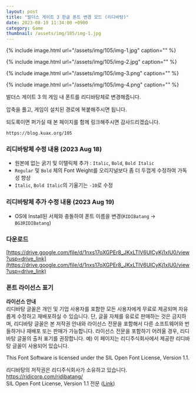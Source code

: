 ```yaml
---
layout: post
title: "발더스 게이트 3 한글 폰트 변경 모드 (리디바탕)"
date: 2023-08-19 11:34:00 +0900
category: Game
thumbnail: /assets/img/105/img-1.jpg
---
```


{% include image.html url="/assets/img/105/img-1.jpg" caption="" %}

{% include image.html url="/assets/img/105/img-2.jpg" caption="" %}

{% include image.html url="/assets/img/105/img-3.png" caption="" %}

{% include image.html url="/assets/img/105/img-4.png" caption="" %}

발더스 게이트 3 의 게임 내 폰트를 리디바탕체로 변경해줍니다.

압축을 풀고, 게임이 설치된 경로에 복붙해주시면 됩니다.

되도록이면 퍼가실 때 본 페이지를 함께 링크해주시면 감사드리겠습니다.
```
https://blog.kuax.org/105
```

### 리디바탕체 수정 내용 (2023 Aug 18)

- 원본에 없는 굵기 및 이탤릭체 추가 : `Italic`, `Bold`, `Bold Italic`
- `Regular` 및 `Bold` 체의 Font Weight를 오리지널보다 좀 더 두껍게 수정하여 가독성 향상
- `Italic`, `Bold Italic`의 기울기는 `-10`로 수정

### 리디바탕체 추가 수정 내용 (2023 Aug 19)
- OS에 Install된 서체와 충돌하여 폰트 이름을 변경(`RIDIBatang` -> `BG3RIDIBatang`)

### 다운로드
[https://drive.google.com/file/d/1nxs17oXGPEr8_JKxLTlV6UICyKj1xIU0/view?usp=drive_link](https://drive.google.com/file/d/1nxs17oXGPEr8_JKxLTlV6UICyKj1xIU0/view?usp=drive_link)

### 폰트 라이선스 표기
**라이선스 안내**  
리디바탕 글꼴은 개인 및 기업 사용자를 포함한 모든 사용자에게 무료로 제공되며 자유롭게 수정하고 재배포하실 수 있습니다. 단, 글꼴 자체를 유료로 판매하는 것은 금지하며, 리디바탕 글꼴은 본 저작권 안내와 라이선스 전문을 포함해서 다른 소프트웨어와 번들하거나 재배포 또는 판매가 가능합니다. 라이선스 전문을 포함하기 어려울 경우, 리디바탕 글꼴의 출처 표기를 권장합니다. 예) 이 페이지는 리디주식회사에서 제공한 리디바탕 글꼴이 사용되어 있습니다.

This Font Software is licensed under the SIL Open Font License, Version 1.1.

리디바탕의 저작권은 리디주식회사가 소유하고 있습니다.
https://ridicorp.com/ridibatang/   
SIL Open Font License, Version 1.1 전문 ([Link](https://scripts.sil.org/cms/scripts/page.php?item_id=OFL_web))